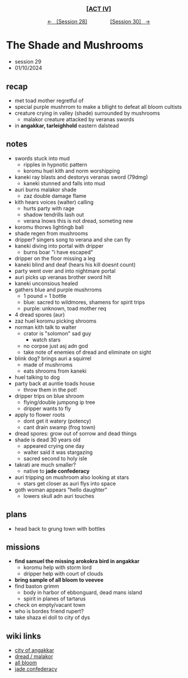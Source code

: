 <div align="center">
  <h3 align="center"><a href="https://github.com/h-griffin/dnd-notes/blob/main/grimmhaus/act-IV" >[ACT IV]</a></h3>
  <p align="center">
    <a href="https://github.com/h-griffin/dnd-notes/blob/main/grimmhaus/act-IV/24-01-02.md" >&larr; &nbsp; [Session 28]</a>
    &nbsp;&nbsp;&nbsp;&nbsp;&nbsp;&nbsp;&nbsp;&nbsp;&nbsp;&nbsp;&nbsp;&nbsp;&nbsp;&nbsp;
    <a href="https://github.com/h-griffin/dnd-notes/blob/main/grimmhaus/act-IV/24-01-17.md" >[Session 30] &nbsp; &rarr;</a>
  </p>
</div>

# The Shade and Mushrooms
- session 29
- 01/10/2024

## recap
- met toad mother regretful of
- special purple mushrrom to make a bllight to defeat all bloom cultists
- creature crying in valley (shade) surrounded by mushrooms
    - malakor creature attacked by veranas swords
- in **angakkar, tarleighhold** eastern dalstead

## notes  
- swords stuck into mud
    - ripples in hypnotic pattern
    - koromu huel kith and norm worshipping
- kaneki ray blasts and destorys veranas sword (79dmg)
    - kaneki stunned and falls into mud
- auri burns malakor shade
    - zaz double damage flame
- kith hears voices (walter) calling
    - hurts party with rage
    - shadow tendrills lash out
    - verana lnows this is not dread, someting new
- koromu thorws lightingb ball
- shade regen from mushrooms
- dripper? singers song to verana and she can fly
- kaneki diving into portal with dripper
    - burns boar "i have escaped"
- dripper on the floor missing a leg
- kaneki blind and deaf (hears his kill doesnt count)
- party went over and into nightmare portal
- auri picks up veranas brother sword hilt
- kaneki unconsious healed
- gathers blue and purple mushrroms
    - 1 pound = 1 bottle
    - blue: sacred to wildmores, shamens for spirit trips
    - purple: unknown, toad mother req
- 4 dread spores (aur)
- zaz huel koromu picking shrooms
- norman kith talk to walter
    - crator is "solomon" sad guy
        - watch stars
    - no corpse just asj adn god
    - take note of enemies of dread and eliminate on sight
- blink dog? brings auri a squirrel
    - made of mushrroms
    - eats shrooms from kaneki
- huel talking to dog
- party back at auntie toads house
    - throw them in the pot!
- dripper trips on blue shroom
    - flying/double jumpong ip tree
    - dripper wants to fly
- apply to flower roots
    - dont get it watery (potency)
    - cant drain swamp (frog town)
- dread spores: grow out of sorrow and dead things
- shade is dead 30 years old
    - appeared crying one day
    - walter said it was stargazing
    - sacred second to holy isle
- takrati are much smaller?
    - native to **jade confederacy**
- auri tripping on mushroom also looking at stars
    - stars get closer as auri flys into space
- goth woman appears "hello daughter"
    - lowers skull adn auri touches

## plans
- head back to grung town with bottles

## missions
- **find samuel the missing arokokra bird in angakkar**
    - koromu help with storm lord
    - dripper help with court of clouds
- **bring sample of all bloom to veevee**
- find baston grimm
    - body in harbor of ebbonguard, dead mans island
    - spirit in planes of tartarus
- check on empty/vacant town
- who is bordes friend rupert?
- take shaza el doll to city of dys

## wiki links
- [city of angakkar](../lore.md#city-of-angakkar-eastern-dalstead)
- [dread / malakor](../lore.md#dread)
- [all bloom](../lore.md#all-bloom)
- [jade confederacy](../lore.md#jade-confederacy)
